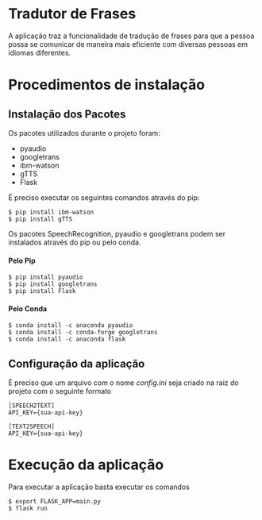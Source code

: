 # Tradutor de Frases

A aplicação traz a funcionalidade de tradução de frases para que a pessoa possa se comunicar de maneira mais eficiente com diversas pessoas em idiomas diferentes.

# Procedimentos de instalação

## Instalação dos Pacotes

Os pacotes utilizados durante o projeto foram:
- pyaudio
- googletrans
- ibm-watson
- gTTS
- Flask

É preciso executar os seguintes comandos através do pip:
```
$ pip install ibm-watson
$ pip install gTTS
```

Os pacotes SpeechRecognition, pyaudio e googletrans podem ser instalados através do pip ou pelo conda.

#### Pelo Pip
```
$ pip install pyaudio
$ pip install googletrans
$ pip install Flask
```

#### Pelo Conda
```
$ conda install -c anaconda pyaudio
$ conda install -c conda-forge googletrans
$ conda install -c anaconda flask
```

## Configuração da aplicação

É preciso que um arquivo com o nome *config.ini* seja criado na raiz do projeto com o seguinte formato

```
[SPEECH2TEXT]
API_KEY={sua-api-key}

[TEXT2SPEECH]
API_KEY={sua-api-key}
```

# Execução da aplicação

Para executar a aplicação basta executar os comandos
```
$ export FLASK_APP=main.py
$ flask run
```